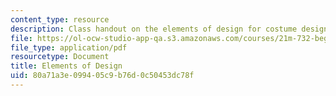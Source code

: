 ```yaml
---
content_type: resource
description: Class handout on the elements of design for costume design.
file: https://ol-ocw-studio-app-qa.s3.amazonaws.com/courses/21m-732-beginning-costume-design-and-construction-fall-2008/80a71a3e099405c9b76d0c50453dc78f_design.pdf
file_type: application/pdf
resourcetype: Document
title: Elements of Design
uid: 80a71a3e-0994-05c9-b76d-0c50453dc78f
---
```

